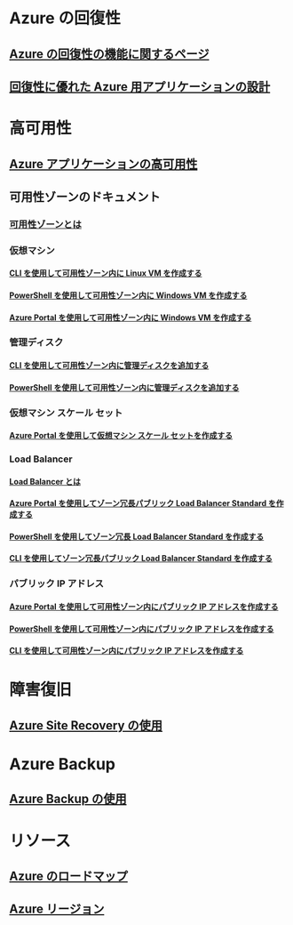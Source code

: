 
# Azure の回復性
## [Azure の回復性の機能に関するページ](http://azure.microsoft.com/features/resiliency)
## [回復性に優れた Azure 用アプリケーションの設計](https://docs.microsoft.com/azure/architecture/resiliency/)

# 高可用性

## [Azure アプリケーションの高可用性](https://docs.microsoft.com/azure/architecture/resiliency/high-availability-azure-applications)

## 可用性ゾーンのドキュメント
### [可用性ゾーンとは](az-overview.md)

### 仮想マシン
#### [CLI を使用して可用性ゾーン内に Linux VM を作成する](../virtual-machines/linux/create-cli-availability-zone.md)
#### [PowerShell を使用して可用性ゾーン内に Windows VM を作成する](../virtual-machines/windows/create-powershell-availability-zone.md)
#### [Azure Portal を使用して可用性ゾーン内に Windows VM を作成する](../virtual-machines/windows/create-portal-availability-zone.md)

### 管理ディスク
#### [CLI を使用して可用性ゾーン内に管理ディスクを追加する](../virtual-machines/linux/add-disk.md#use-managed-disks)
#### [PowerShell を使用して可用性ゾーン内に管理ディスクを追加する](../virtual-machines/windows/attach-disk-ps.md#add-an-empty-data-disk-to-a-virtual-machine)

### 仮想マシン スケール セット
#### [Azure Portal を使用して仮想マシン スケール セットを作成する](../virtual-machine-scale-sets/virtual-machine-scale-sets-portal-create.md)

### Load Balancer
#### [Load Balancer とは](../load-balancer/load-balancer-standard-overview.md)
#### [Azure Portal を使用してゾーン冗長パブリック Load Balancer Standard を作成する](../load-balancer/load-balancer-get-started-internet-az-portal.md)
#### [PowerShell を使用してゾーン冗長 Load Balancer Standard を作成する](../load-balancer/load-balancer-get-started-internet-az-powershell.md)
#### [CLI を使用してゾーン冗長パブリック Load Balancer Standard を作成する](../load-balancer/load-balancer-get-started-internet-az-cli.md)

### パブリック IP アドレス
#### [Azure Portal を使用して可用性ゾーン内にパブリック IP アドレスを作成する](../virtual-network/create-public-ip-availability-zone-portal.md)
#### [PowerShell を使用して可用性ゾーン内にパブリック IP アドレスを作成する](../virtual-network/create-public-ip-availability-zone-powershell.md)
#### [CLI を使用して可用性ゾーン内にパブリック IP アドレスを作成する](../virtual-network/create-public-ip-availability-zone-cli.md)

# 障害復旧
## [Azure Site Recovery の使用](https://docs.microsoft.com/azure/site-recovery/)

# Azure Backup
## [Azure Backup の使用](https://docs.microsoft.com/azure/backup/)

# リソース
## [Azure のロードマップ](https://azure.microsoft.com/roadmap/)
## [Azure リージョン](https://azure.microsoft.com/regions/)
